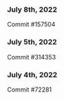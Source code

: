 ### July 8th, 2022

Commit #157504

### July 5th, 2022

Commit #314353


### July 4th, 2022

Commit #72281
